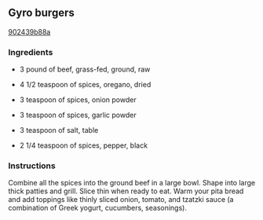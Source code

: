 ## Gyro burgers

[902439b88a](https://cookpad.com/us/recipes/345769-gyro-burgers)

### Ingredients

 - 3 pound of beef, grass-fed, ground, raw

 - 4 1/2 teaspoon of spices, oregano, dried

 - 3 teaspoon of spices, onion powder

 - 3 teaspoon of spices, garlic powder

 - 3 teaspoon of salt, table

 - 2 1/4 teaspoon of spices, pepper, black

### Instructions

Combine all the spices into the ground beef in a large bowl. Shape into large thick patties and grill. Slice thin when ready to eat. Warm your pita bread and add toppings like thinly sliced onion, tomato, and tzatzki sauce (a combination of Greek yogurt, cucumbers, seasonings).